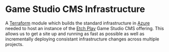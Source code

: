 # Game Studio CMS Infrastructure

A [Terraform](https://www.terraform.io/) module which builds the standard infrastructure in [Azure](https://portal.azure.com/) needed to host an instance of the [Etch Play](https://etchplay.com/) Game Studio CMS offering. This allows us to get a site up and running as fast as possible as well as incrementally deploying consistant infrastructure changes across multiple projects.